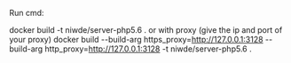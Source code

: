 

Run cmd:

docker build -t niwde/server-php5.6 . 
or with proxy (give the ip and port of your proxy) 
docker build --build-arg https_proxy=http://127.0.0.1:3128 --build-arg http_proxy=http://127.0.0.1:3128 -t niwde/server-php5.6 .
